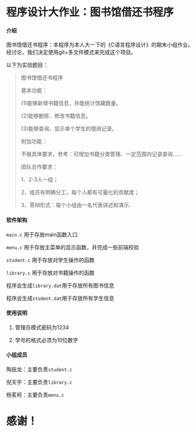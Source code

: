 # 程序设计大作业：图书馆借还书程序

#### 介绍
图书馆借还书程序：本程序为本人大一下的《C语言程序设计》的期末小组作业。经讨论，我们决定使用git+多文件模式来完成这个项目。

以下为实验题目：

> 图书馆借还书程序
>
> 基本功能：
>
>   (1)能够新增书籍信息，并能统计馆藏数量。
>
>   (2)能够删除、修改书籍信息。
>
>   (3)能够查询、显示单个学生的借阅记录。
>
> 附加功能：
>
> 不做具体要求，参考：可增加书籍分类管理、一定范围内记录查询……
>
> 团队合作要求：
>
> 1、2-3人一组；
>
> 2、组员有明确分工，每个人都有可量化的贡献度；
>
> 3、答辩形式：每个小组由一名代表讲述和演示.



#### 软件架构

`main.c` 用于存放main函数入口

`menu.c` 用于存放主菜单的显示函数，并完成一些前端校验

`student.c` 用于存放对学生操作的函数

`library.c` 用于存放对书籍操作的函数

程序会生成`library.dat`用于存放所有图书信息

程序会生成`student.dat`用于存放所有学生信息



#### 使用说明

1.  管理员模式密码为1234

2.  学号的格式必须为10位数字

    

#### 小组成员

陶辰龙：主要负责`student.c`

倪天宇：主要负责`library.c`

杨茗柯：主要负责`menu.c`



# 感谢！
